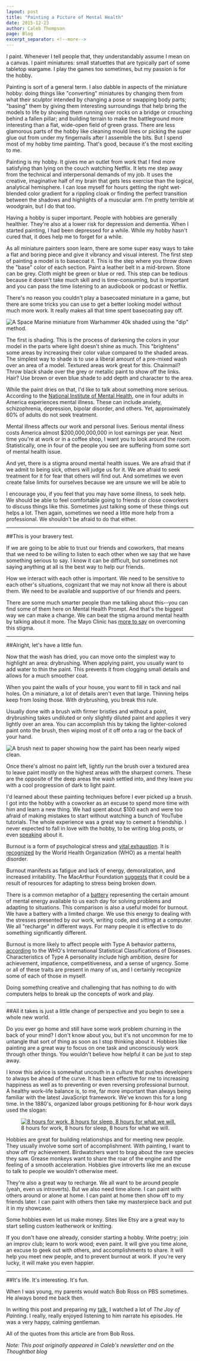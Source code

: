 ```yaml
---
layout: post
title: "Painting a Picture of Mental Health"
date: 2015-12-23
author: Caleb Thompson
page: Blog
excerpt_separator: <!--more-->
---
```


I paint. Whenever I tell people that, they understandably assume I mean on a
canvas. I paint miniatures: small statuettes that are typically part of some
tabletop wargame. I play the games too sometimes, but my passion is for the
hobby.

Painting is sort of a general term. I also dabble in aspects of the miniature
hobby: doing things like "converting" miniatures by changing them from what
their sculptor intended by changing a pose or swapping body parts; "basing" them
by giving them interesting surroundings that help bring the models to life by
showing them running over rocks on a bridge or crouching behind a fallen pillar;
and building terrain to make the battleground more interesting than a flat,
wide-open field of green grass. There are less glamorous parts of the hobby like
cleaning mould lines or picking the super glue out from under my fingernails
after I assemble the bits. But I spend most of my hobby time painting. That's
good, because it's the most exciting to me.

Painting is my hobby. It gives me an outlet from work that I find more
satisfying than lying on the couch watching Netflix. It lets me step away from
the technical and interpersonal demands of my job. It uses the creative,
imaginative half of my brain that gets less exercise than the logical,
analytical hemisphere. I can lose myself for hours getting the right wet-blended
color gradient for a rippling cloak or finding the perfect transition between
the shadows and highlights of a muscular arm. I'm pretty terrible at woodgrain,
but I do that too.

Having a hobby is super important. People with hobbies are generally healthier.
They're also at a lower risk for depression and dementia. When I started
painting, I had been depressed for a while. While my hobby hasn't cured that, it
does help me to forget for a while.

As all miniature painters soon learn, there are some super easy ways to take a
flat and boring piece and give it vibrancy and visual interest. The first step
of painting a model is to basecoat it. This is the step where you throw down the
"base" color of each section. Paint a leather belt in a mid-brown. Stone can be
grey. Cloth might be green or blue or red. This step can be tedious because it
doesn't take much skill and is time-consuming, but is important and you can pass
the time listening to an audiobook or podcast or Netflix.

There's no reason you couldn't play a basecoated miniature in a game, but there
are some tricks you can use to get a better looking model without much more
work. It really makes all that time spent basecoating pay off.

![A Space Marine miniature from Warhammer 40k shaded using the \"dip\" method.](https://images.thoughtbot.com/data-migrations-in-rails/mcL9UcCZT5KzcJgx5k7A_shading.png)

The first is shading. This is the process of darkening the colors in your model
in the parts where light doesn't shine as much. This "brightens" some areas by
increasing their color value compared to the shaded areas. The simplest way to
shade is to use a liberal amount of a pre-mixed wash over an area of a model.
Textured areas work great for this. Chainmail? Throw black shade over the grey
or metallic paint to show off the links. Hair? Use brown or even blue shade to
add depth and character to the area.

While the paint dries on that, I'd like to talk about something more serious.
According to the [National Institute of Mental
Health](http://www2.nami.org/factsheets/mentalillness\_factsheet.pdf), one in
four adults in America experiences mental illness. These can include anxiety,
schizophrenia, depression, bipolar disorder, and others. Yet, approximately 60%
of adults do not seek treatment.

Mental illness affects our work and personal lives. Serious mental illness costs
America almost
<span title="that's two hundred billion, for the lazy">$200,000,000,000</span> in
lost earnings per year. Next time you're at work or in a coffee shop, I want you
to look around the room. Statistically, one in four of the people you see are
suffering from some sort of mental health issue.

And yet, there is a stigma around mental health issues. We are afraid that if we
admit to being sick, others will judge us for it. We are afraid to seek
treatment for it for fear that others will find out. And sometimes we even
create false limits for ourselves because we are unsure we will be able to

I encourage you, if you feel that you may have some illness, to seek help. We
should be able to feel comfortable going to friends or close coworkers to
discuss things like this. Sometimes just talking some of these things out helps
a lot. Then again, sometimes we need a little more help from a professional. We
shouldn't be afraid to do that either.

---
##This is your bravery test.

If we are going to be able to trust our friends and coworkers, that means that
we need to be willing to listen to each other when we say that we have something
serious to say. I know it can be difficult, but sometimes not saying anything at
all is the best way to help our friends.

How we interact with each other is important. We need to be sensitive to each
other's situations, cognizant that we may not know all there is about them. We
need to be available and supportive of our friends and peers.

There are some much smarter people than me talking about this--you can find some
of them here on Mental Health Prompt. And that's the biggest way we can make a
change. We can beat the stigma around mental health by talking about it more.
The Mayo Clinic has [more to say] on overcoming this stigma.

[more to say]: http://www.mayoclinic.org/diseases-conditions/mental-illness/in-depth/mental-health/art-20046477

---
##Alright, let's have a little fun.

Now that the wash has dried, you can move onto the simplest way to highlight an
area: drybrushing. When applying paint, you usually want to add water to thin the
paint. This prevents it from clogging small details and allows for a much
smoother coat.

When you paint the walls of your house, you want to fill in tack and nail holes.
On a miniature, a lot of details aren't even that large. Thinning helps keep
from losing those. With drybrushing, you break this rule.

Usually done with a brush with firmer bristles and without a point, drybrushing
takes undiluted or only slightly diluted paint and applies it very lightly over
an area. You can accomplish this by taking the lighter-colored paint onto the
brush, then wiping most of it off onto a rag or the back of your hand.

![A brush next to paper showing how the paint has been nearly wiped clean.](https://images.thoughtbot.com/data-migrations-in-rails/jUaKOu8HSPalBh945q4A_drybrush.png)

Once there's almost no paint left, lightly run the brush over a textured area to
leave paint mostly on the highest areas with the sharpest corners. These are the
opposite of the deep areas the wash settled into, and they leave you with a cool
progression of dark to light paint.

I'd learned about these painting techniques before I ever picked up a brush. I
got into the hobby with a coworker as an excuse to spend more time with him and
learn a new thing. We had spent about $100 each and were too afraid of making
mistakes to start without watching a bunch of YouTube tutorials. The whole
experience was a great way to cement a friendship. I never expected to fall in
love with the hobby, to be writing blog posts, or even [speaking] about it.

[speaking]: http://calebthompson.io/talks/painting.html

Burnout is a form of psychological stress and [vital exhaustion][macarthur]. It
is [recognized][who] by the World Health Organization (WHO) as a mental health
disorder.

[macarthur]: http://www.macses.ucsf.edu/research/allostatic/vital.php
[who]: http://apps.who.int/classifications/icd10/browse/2015/en#/Z73.0

Burnout manifests as fatigue and lack of energy, demoralization, and increased
irritability. The MacArthur Foundation [suggests][macarthur] that it could be a
result of resources for adapting to stress being broken down.

There is a common metaphor of a [battery] representing the certain amount of
mental energy available to us each day for solving problems and adapting to
situations. This comparison is also a useful model for burnout. We have a
battery with a limited charge. We use this energy to dealing with the stresses
presented by our work, writing code, and sitting at a computer. We all
"recharge" in different ways. For many people it is effective to do something
significantly different.

[battery]: http://www.hrmostinfluential.co.uk/people-updates/maximise-performance-by-managing-your-mental-battery

Burnout is more likely to affect people with Type A behavior patterns,
[according][who] to the WHO's International Statistical Classifications of
Diseases. Characteristics of Type A personality include high ambition, desire
for achievement, impatience, competitiveness, and a sense of urgency. Some or
all of these traits are present in many of us, and I certainly recognize some
of each of those in myself.

Doing something creative and challenging that has nothing to do with computers
helps to break up the concepts of work and play.

---

##All it takes is just a little change of perspective and you begin to see a whole new world.

Do you ever go home and still have some work problem churning in the back of
your mind? I don't know about you, but it's not uncommon for me to untangle that
sort of thing as soon as I stop thinking about it. Hobbies like painting are a
great way to focus on one task and unconsciously work through other things. You
wouldn't believe how helpful it can be just to step away.

I know this advice is somewhat uncouth in a culture that pushes developers to
always be ahead of the curve. It has been effective for me to increasing
happiness as well as to preventing or even reversing professional burnout. A
healthy work–life balance is, to me, far more important than always being
familiar with the latest JavaScript framework. We've known this for a long time.
In the 1880's, organized labor groups petitioning for 8-hour work days used the
slogan:

<figure>
  <a href="https://commons.wikimedia.org/wiki/File:8hoursday_banner_1856.jpg#/media/File:8hoursday_banner_1856.jpg">
    <img src="https://images.thoughtbot.com/data-migrations-in-rails/tpLtk2iQRZ2oqOr3R9qX_8hoursday_banner_1856.jpg" alt="8 hours for work, 8 hours for sleep, 8 hours for what we will." >
  </a>
  <figcaption>8 hours for work, 8 hours for sleep, 8 hours for what we will.</figcaption>
</figure>

Hobbies are great for building relationships and for meeting new people. They
usually involve some sort of accomplishment. With painting, I want to show off
my achievement. Birdwatchers want to brag about the rare species they saw.
Grease monkeys want to share the roar of the engine and the feeling of a smooth
acceleration. Hobbies give introverts like me an excuse to talk to people we
wouldn't otherwise meet.

They're also a great way to recharge. We all want to be around people (yeah,
even us introverts). But we also need time alone. I can paint with others around
or alone at home. I can paint at home then show off to my friends later. I can
paint with others then take my masterpiece back and put it in my showcase.

Some hobbies even let us make money. Sites like Etsy are a great way to start
selling custom leatherwork or knitting.

If you don't have one already, consider starting a hobby. Write poetry; join an
improv club; learn to work wood; even paint. It will give you time alone, an
excuse to geek out with others, and accomplishments to share. It will help you
meet new people, and to prevent burnout at work. If you're very lucky, it will
make you even happier.

---

##It's life. It's interesting. It's fun.

When I was young, my parents would watch Bob Ross on PBS sometimes. He always
bored me back then.

In writing this post and preparing my [talk](https://www.youtube.com/watch?v=xCBRqZpiB2M), I watched a lot of _The
Joy of Painting_. I really, really enjoyed listening to him narrate his
episodes. He was a very happy, calming gentleman.

All of the quotes from this article are from Bob Ross.

_Note: This post originally appeared in Caleb's newsletter and on the Thoughtbot blog_
